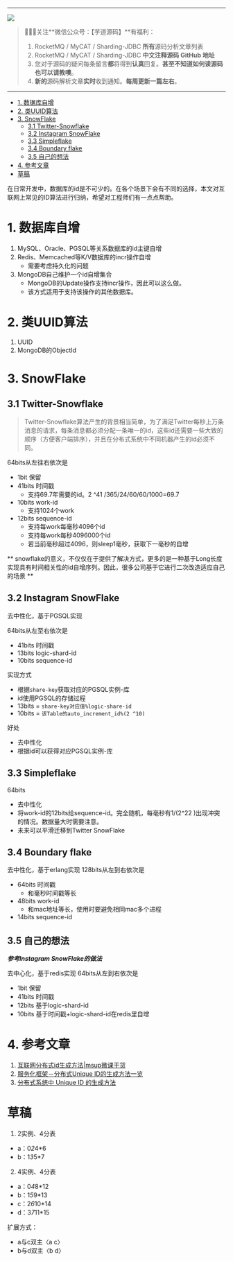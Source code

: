 -------

![](http://www.yunai.me/images/common/wechat_mp.jpeg)

> 🙂🙂🙂关注**微信公众号：【芋道源码】**有福利：
> 1. RocketMQ / MyCAT / Sharding-JDBC **所有**源码分析文章列表  
> 2. RocketMQ / MyCAT / Sharding-JDBC **中文注释源码 GitHub 地址**  
> 3. 您对于源码的疑问每条留言**都**将得到**认真**回复。**甚至不知道如何读源码也可以请教噢**。  
> 4. **新的**源码解析文章**实时**收到通知。**每周更新一篇左右**。

-------


- [1. 数据库自增](#)
- [2. 类UUID算法](#)
- [3. SnowFlake](#)
	- [3.1 Twitter-Snowflake](#)
	- [3.2 Instagram SnowFlake](#)
	- [3.3 Simpleflake](#)
	- [3.4 Boundary flake](#)
	- [3.5 自己的想法](#)
- [4. 参考文章](#)
- [草稿](#)


在日常开发中，数据库的id是不可少的。在各个场景下会有不同的选择，本文对互联网上常见的ID算法进行归纳，希望对工程师们有一点点帮助。

# 1. 数据库自增
1. MySQL、Oracle、PGSQL等关系数据库的id主键自增
2. Redis、Memcached等K/V数据库的incr操作自增
    * 需要考虑持久化的问题
3. MongoDB自己维护一个id自增集合
    * MongoDB的Update操作支持incr操作，因此可以这么做。
    * 该方式适用于支持该操作的其他数据库。

# 2. 类UUID算法
1. UUID
2. MongoDB的ObjectId

# 3. SnowFlake

## 3.1 Twitter-Snowflake
 
>  Twitter-Snowflake算法产生的背景相当简单，为了满足Twitter每秒上万条消息的请求，每条消息都必须分配一条唯一的id，这些id还需要一些大致的顺序（方便客户端排序），并且在分布式系统中不同机器产生的id必须不同。

64bits从左往右依次是

* 1bit 保留
* 41bits 时间戳
    * 支持69.7年需要的id。2 ^41 /365/24/60/60/1000=69.7
* 10bits work-id
    * 支持1024个work
* 12bits sequence-id
    * 支持每work每毫秒4096个id
    * 支持每work每秒4096000个id
    * 若当前毫秒超过4096，则sleep1毫秒，获取下一毫秒的自增
 
** snowflake的意义，不仅仅在于提供了解决方式，更多的是一种基于Long长度实现具有时间相关性的id自增序列。因此，很多公司基于它进行二次改造适应自己的场景 **

## 3.2 Instagram SnowFlake

去中性化，基于PGSQL实现

64bits从左至右依次是

* 41bits 时间戳
* 13bits logic-shard-id
* 10bits sequence-id

实现方式

* 根据`share-key`获取对应的PGSQL实例-库
* id使用PGSQL的存储过程
* 13bits = `share-key对应值%logic-share-id` 
* 10bits = `该Table的auto_increment_id%(2 ^10)`

好处

* 去中性化
* 根据id可以获得对应PGSQL实例-库

## 3.3 Simpleflake

64bits

 * 去中性化
 * 将work-id的12bits给sequence-id。完全随机，每毫秒有1/(2^22 )出现冲突的情况。数据量大时需要注意。
 * 未来可以平滑迁移到Twitter SnowFlake

## 3.4 Boundary flake

去中性化，基于erlang实现
128bits从左到右依次是

* 64bits 时间戳
    * 和毫秒时间戳等长
* 48bits work-id
    * 和mac地址等长，使用时要避免相同mac多个进程
* 14bits sequence-id

## 3.5 自己的想法

***参考Instagram SnowFlake的做法***

去中心化，基于redis实现
64bits从左到右依次是

* 1bit 保留
* 41bits 时间戳
* 12bits 基于logic-shard-id
* 10bits 基于时间戳+logic-shard-id在redis里自增

# 4. 参考文章

1. [互联网分布式id生成方法|msup微课干货](http://mp.weixin.qq.com/s?__biz=MzAwNjE3ODQ4NQ==&mid=2650896366&idx=1&sn=5d5acdf323df2b6d581249b32031ccd7&scene=1&srcid=0618GuDjWjenr7TacVTFj6VU#rd)
2. [服务化框架－分布式Unique ID的生成方法一览](http://calvin1978.blogcn.com/articles/uuid.html?hmsr=toutiao.io&utm_medium=toutiao.io&utm_source=toutiao.io)
3. [分布式系统中 Unique ID 的生成方法](https://www.google.co.jp/search?q=%E5%88%86%E5%B8%83%E5%BC%8F%E7%B3%BB%E7%BB%9F%E4%B8%AD+Unique+ID+%E7%9A%84%E7%94%9F%E6%88%90%E6%96%B9%E6%B3%95&oq=%E5%88%86%E5%B8%83%E5%BC%8F%E7%B3%BB%E7%BB%9F%E4%B8%AD+Unique+ID+%E7%9A%84%E7%94%9F%E6%88%90%E6%96%B9%E6%B3%95&aqs=chrome..69i57.291j0j1&sourceid=chrome&ie=UTF-8)


# 草稿

1. 2实例、4分表
* a：0*2*4*6
* b：1*3*5*7

2. 4实例、4分表
* a：0*4*8*12
* b：1*5*9*13
* c：2*6*10*14
* d：3*7*11*15

扩展方式：
* a与c双主〈a c〉
* b与d双主〈b d〉